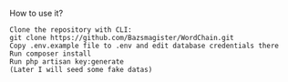 How to use it?

    Clone the repository with CLI: 
    git clone https://github.com/Bazsmagister/WordChain.git
    Copy .env.example file to .env and edit database credentials there
    Run composer install
    Run php artisan key:generate
    (Later I will seed some fake datas)